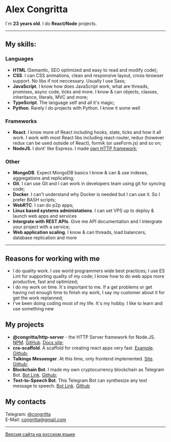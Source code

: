 # Alex Congritta

I`m __23 years old__. I do __React/Node__ projects.

---

## My skills:

### Languages

 - __HTML__ (Semantic, SEO optimized and easy to read and modify code);
 - __CSS__. I can CSS animations, clean and responsive layout, cross-browser support. No libs if not neccessary. Usually I use Sass;
 - __JavaScript__. I know how does JavaScript work, what are threads, promises, async code, ticks and more. I know & can objects, classes, inheritance, literals, MVC and more;
 - __TypeScript__. The language self and all it's magic;
 - __Python__. Rarely I do projects with Python. I know it some well

### Frameworks
  - __React__. I know more of React including hooks, state, ticks and how it all work. I work with most React libs including react-router, redux (however redux can be used outside of React), formik (or useForm.js) and so on;
  - __NodeJS__. I dont' like Express. I made [own HTTP framework](https://git.congritta.com/http-server-docs);

### Other
 - __MongoDB__. Expect MongoDB basics I know & can & use indexes, aggregations and replicating;
 - __Git__. I can use Git and I can work in developers team using git for syncing code;
 - __Docker__. I can't understand why Docker is needed but I can use it. So I prefer BASH scripts;
 - __WebRTC__. I can do p2p apps;
 - __Linux based systems administations__. I can set VPS up to deploy & launch web apps and services
 - __Intergrate with REST APIs__. Give me API documentation and I intergrate your project with a service;
 - __Web application scaling__. I know & can threads, load balancers, database replication and more

---

## Reasons for working with me

 - I do quality work. I use world programmers wide best practices; I use ES Lint for supporting quality of my code; I know how to do web apps more productive, fast and optimized;
 - I do my work on time. It`s important to me. If a get problems or get having not enough time to finish my work, I say my customer about it for get the work replanned;
 - I've been doing coding most of my life. It`s my hobby. I like to learn and use something new

## My projects

  - __@congritta/http-server__ - the HTTP Server framework for Node.JS. [NPM](https://npmjs.com/package/@congritta/http-server). [GitHub](https://github.com/congritta/http-server). [Docs site](https://git.congritta.com/http-server-docs);
  - __cra-scaffold__. A scaffold for creating react apps very fast. [Example](https://git.congritta.com/cra-scaffold). [Github](https://github.com/congritta/cra-scaffold);
  - __Talkings Messenger__. At this time, only frontend implemented. [Site](https://git.congritta.com/talkings-frontend). [Github](https://github.com/congritta/talkings-frontend);
  - __Blockchain Bot__. I made my own cryptocurrency blockchain as Telegram Bot. [Bot Link](https://t.me/congrittaBlockchainBot). [Github](https://github.com/congritta/blockchain-bot);
  - __Text-to-Speech Bot__. This Telegram Bot can synthesize any text message to speech. [Bot Link](https://t.me/congrittaTtsBot). [Github](https://github.com/congritta/tts-bot)

## My contacts

Telegram: [@congritta](https://t.me/congritta)\
E-Mail: congritta@gmail.com

---

[Версия сайта на русском языке](/ru.md)
